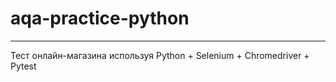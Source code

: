 ﻿# aqa-practice-python

----------------------------------------

Тест онлайн-магазина используя Python + Selenium + Chromedriver + Pytest
